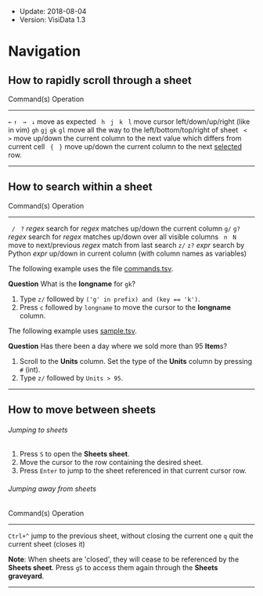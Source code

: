 - Update: 2018-08-04
- Version: VisiData 1.3

# Navigation

## How to rapidly scroll through a sheet

Command(s)              Operation
--------------          ---------------
` ← ` `↑`   ` →`   ` ↓` move as expected
` h`  ` j`  ` k`  ` l`  move cursor left/down/up/right (like in vim)
`gh`  `gj`  `gk`  `gl`  move all the way to the left/bottom/top/right of sheet
` <`  ` >`              move up/down the current column to the next value which differs from current cell
` {`  ` }`              move up/down the current column to the next [selected](/docs/rows#subset) row.


---

## How to search within a sheet

Command(s)              Operation
--------------          ---------------
` /`  ` ?` *regex*      search for *regex* matches up/down the current column
`g/`  `g?` *regex*      search for *regex* matches up/down over all visible columns
` n`  ` N`              move to next/previous *regex* match from last search
`z/`  `z?` *expr*       search by Python *expr* up/down in current column (with column names as variables)

The following example uses the file [commands.tsv](https://raw.githubusercontent.com/saulpw/visidata/stable/visidata/commands.tsv).

**Question** What is the **longname** for `gk`?

1. Type `z/` followed by `('g' in prefix) and (key == 'k')`.
2. Press `c` followed by `longname` to move the cursor to the **longname** column.

The following example uses [sample.tsv](https://raw.githubusercontent.com/saulpw/visidata/stable/sample_data/sample.tsv).

**Question** Has there been a day where we sold more than 95 **Item**s?

1. Scroll to the **Units** column. Set the type of the **Units** column by pressing `#` (int).
2. Type `z/` followed by `Units > 95`.

---

## How to move between sheets

###### Jumping to sheets

1. Press `S` to open the **Sheets sheet**.
2. Move the cursor to the row containing the desired sheet.
3. Press `Enter` to jump to the sheet referenced in that current cursor row.

###### Jumping away from sheets

Command(s)              Operation
--------------          ---------------
`Ctrl+^`                jump to the previous sheet, without closing the current one
`q`                     quit the current sheet (closes it)

**Note**: When sheets are 'closed', they will cease to be referenced by the **Sheets sheet**. Press `gS` to access them again through the **Sheets graveyard**.

---
